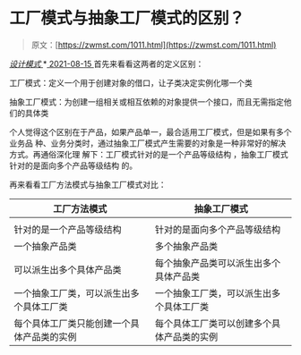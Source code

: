 <!--yml
category: 未分类
date: 0001-01-01 00:00:00
-->

# 工厂模式与抽象工厂模式的区别？

> 原文：[https://zwmst.com/1011.html](https://zwmst.com/1011.html)

   [ *设计模式* ](https://zwmst.com/%e8%ae%be%e8%ae%a1%e6%a8%a1%e5%bc%8f)*[ <time datetime="2021-08-15T09:37:03+08:00"> 2021-08-15 </time> ](https://zwmst.com/1011.html)  首先来看看这两者的定义区别：

工厂模式：定义一个用于创建对象的借口，让子类决定实例化哪一个类

抽象工厂模式：为创建一组相关或相互依赖的对象提供一个接口，而且无需指定他们的具体类

个人觉得这个区别在于产品，如果产品单一，最合适用工厂模式，但是如果有多个业务品 种、业务分类时，通过抽象工厂模式产生需要的对象是一种非常好的解决方式。再通俗深化理 解下：工厂模式针对的是一个产品等级结构 ，抽象工厂模式针对的是面向多个产品等级结构 的。

再来看看工厂方法模式与抽象工厂模式对比：

| 工厂方法模式 | 抽象工厂模式 |
| --- | --- |
|  |  |
| 针对的是一个产品等级结构 | 针对的是面向多个产品等级结构 |
| 一个抽象产品类 | 多个抽象产品类 |
| 可以派生出多个具体产品类 | 每个抽象产品类可以派生出多个具体产品类 |
| 一个抽象工厂类，可以派生出多个具体工厂类 | 一个抽象工厂类，可以派生出多个具体工厂类 |
| 每个具体工厂类只能创建一个具体产品类的实例 | 每个具体工厂类可以创建多个具体产品类的实例 |*